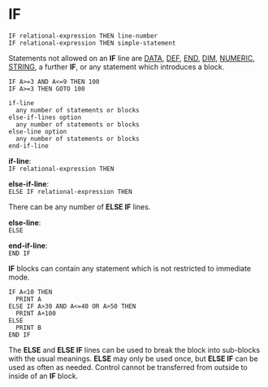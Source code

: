 # IF

`IF relational-expression THEN line-number`  
`IF relational-expression THEN simple-statement`  

Statements not allowed on an **IF** line are [DATA](man_cs-data.md), [DEF](man_cs-def.md), [END](man_cs-end.md), [DIM](man_cs-dim.md), [NUMERIC](man_cs-numeric.md), [STRING](man_cs-string.md), a further **IF**, or any statement which introduces a block.

`IF A>=3 AND A<=9 THEN 100`  
`IF A>=3 THEN GOTO 100`

```
if-line
  any number of statements or blocks
else-if-lines option
  any number of statements or blocks
else-line option
  any number of statements or blocks
end-if-line
```

**if-line**:  
`IF relational-expression THEN`

**else-if-line**:  
`ELSE IF relational-expression THEN`

There can be any number of **ELSE IF** lines.

**else-line**:  
`ELSE`

**end-if-line**:  
`END IF`

**IF** blocks can contain any statement which is not restricted to immediate mode.

```
IF A<10 THEN
  PRINT A
ELSE IF A>30 AND A<=40 OR A>50 THEN
  PRINT A+100
ELSE
  PRINT B
END IF
```

The **ELSE** and **ELSE IF** lines can be used to break the block into sub-blocks with the usual meanings. **ELSE** may only be used once, but **ELSE IF** can be used as often as needed. Control cannot be transferred from outside to inside of an **IF** block.
